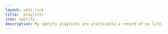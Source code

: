 ```yaml
---
layout: wiki-link
title:  playlists
icon: spotify
description: My spotify playlists are practically a record of my life.
---
```

